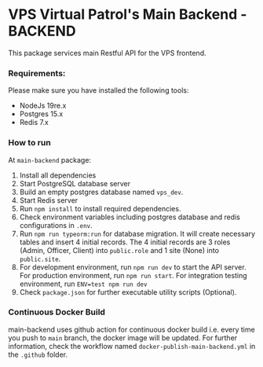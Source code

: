 
# VPS Virtual Patrol's Main Backend - BACKEND

This package services main Restful API for the VPS frontend.

### Requirements:

Please make sure you have installed the following tools:

- NodeJs 19re.x
- Postgres 15.x
- Redis 7.x

### How to run

At `main-backend` package:

1. Install all dependencies
2. Start PostgreSQL database server
3. Build an empty postgres database named `vps_dev`.
4. Start Redis server
5. Run `npm install` to install required dependencies.
6. Check environment variables including postgres database and redis configurations in `.env`.
7. Run `npm run typeorm:run` for database migration. It will create necessary tables and insert 4 initial records.
The 4 initial records are 3 roles (Admin, Officer, Client) into `public.role` and 1 site (None) into `public.site`.
8. For development environment, run `npm run dev` to start the API server. For production environment, run `npm run start`. For integration testing environment, run `ENV=test npm run dev`
9. Check `package.json` for further executable utility scripts (Optional).


### Continuous Docker Build

main-backend uses github action for continuous docker build i.e. every time you push to `main` branch, the docker image will be updated. For further information, check the workflow named `docker-publish-main-backend.yml` in the `.github` folder.

